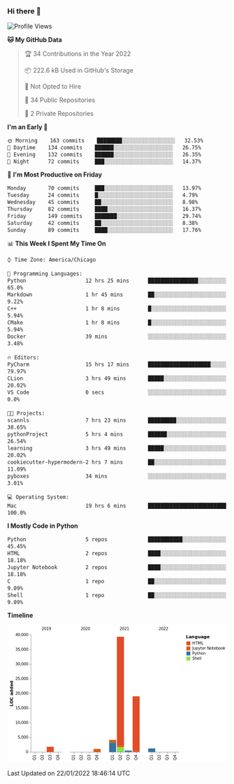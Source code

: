 ### Hi there 👋

<!--
**cauliyang/cauliyang** is a ✨ _special_ ✨ repository because its `README.md` (this file) appears on your GitHub profile.

Here are some ideas to get you started:

- 🔭 I’m currently working on ...
- 🌱 I’m currently learning ...
- 👯 I’m looking to collaborate on ...
- 🤔 I’m looking for help with ...
- 💬 Ask me about ...
- 📫 How to reach me: ...
- 😄 Pronouns: ...
- ⚡ Fun fact: ...
-->

<!--START_SECTION:waka-->
![Profile Views](http://img.shields.io/badge/Profile%20Views-0-blue)

**🐱 My GitHub Data** 

> 🏆 34 Contributions in the Year 2022
 > 
> 📦 222.6 kB Used in GitHub's Storage 
 > 
> 🚫 Not Opted to Hire
 > 
> 📜 34 Public Repositories 
 > 
> 🔑 2 Private Repositories  
 > 
**I'm an Early 🐤** 

```text
🌞 Morning    163 commits    ████████░░░░░░░░░░░░░░░░░   32.53% 
🌆 Daytime    134 commits    ██████░░░░░░░░░░░░░░░░░░░   26.75% 
🌃 Evening    132 commits    ██████░░░░░░░░░░░░░░░░░░░   26.35% 
🌙 Night      72 commits     ███░░░░░░░░░░░░░░░░░░░░░░   14.37%

```
📅 **I'm Most Productive on Friday** 

```text
Monday       70 commits     ███░░░░░░░░░░░░░░░░░░░░░░   13.97% 
Tuesday      24 commits     █░░░░░░░░░░░░░░░░░░░░░░░░   4.79% 
Wednesday    45 commits     ██░░░░░░░░░░░░░░░░░░░░░░░   8.98% 
Thursday     82 commits     ████░░░░░░░░░░░░░░░░░░░░░   16.37% 
Friday       149 commits    ███████░░░░░░░░░░░░░░░░░░   29.74% 
Saturday     42 commits     ██░░░░░░░░░░░░░░░░░░░░░░░   8.38% 
Sunday       89 commits     ████░░░░░░░░░░░░░░░░░░░░░   17.76%

```


📊 **This Week I Spent My Time On** 

```text
⌚︎ Time Zone: America/Chicago

💬 Programming Languages: 
Python                   12 hrs 25 mins      ████████████████░░░░░░░░░   65.0% 
Markdown                 1 hr 45 mins        ██░░░░░░░░░░░░░░░░░░░░░░░   9.22% 
C++                      1 hr 8 mins         █░░░░░░░░░░░░░░░░░░░░░░░░   5.94% 
CMake                    1 hr 8 mins         █░░░░░░░░░░░░░░░░░░░░░░░░   5.94% 
Docker                   39 mins             ░░░░░░░░░░░░░░░░░░░░░░░░░   3.48%

🔥 Editors: 
PyCharm                  15 hrs 17 mins      ████████████████████░░░░░   79.97% 
CLion                    3 hrs 49 mins       █████░░░░░░░░░░░░░░░░░░░░   20.02% 
VS Code                  0 secs              ░░░░░░░░░░░░░░░░░░░░░░░░░   0.0%

🐱‍💻 Projects: 
scannls                  7 hrs 23 mins       █████████░░░░░░░░░░░░░░░░   38.65% 
pythonProject            5 hrs 4 mins        ██████░░░░░░░░░░░░░░░░░░░   26.54% 
learning                 3 hrs 49 mins       █████░░░░░░░░░░░░░░░░░░░░   20.02% 
cookiecutter-hypermodern-2 hrs 7 mins        ██░░░░░░░░░░░░░░░░░░░░░░░   11.09% 
pyboxes                  34 mins             ░░░░░░░░░░░░░░░░░░░░░░░░░   3.01%

💻 Operating System: 
Mac                      19 hrs 6 mins       █████████████████████████   100.0%

```

**I Mostly Code in Python** 

```text
Python                   5 repos             ███████████░░░░░░░░░░░░░░   45.45% 
HTML                     2 repos             ████░░░░░░░░░░░░░░░░░░░░░   18.18% 
Jupyter Notebook         2 repos             ████░░░░░░░░░░░░░░░░░░░░░   18.18% 
C                        1 repo              ██░░░░░░░░░░░░░░░░░░░░░░░   9.09% 
Shell                    1 repo              ██░░░░░░░░░░░░░░░░░░░░░░░   9.09%

```


**Timeline**

![Chart not found](https://raw.githubusercontent.com/cauliyang/cauliyang/main/charts/bar_graph.png) 


 Last Updated on 22/01/2022 18:46:14 UTC
<!--END_SECTION:waka-->
